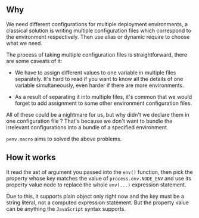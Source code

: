 ## Why

We need different configurations for multiple deployment environments, a classical
solution is writing multiple configuration files which correspond to the environment
respectively. Then use alias or dynamic require to choose what we need.

The process of taking multiple configuration files is straightforward, there are some caveats of it:

* We have to assign different values to one variable in multiple files separately.
  It's hard to read if you want to know all the details of one variable simultaneously,
  even harder if there are more environments.

* As a result of separating it into multiple files, it's common that we would forget to add
  assignment to some other environment configuration files.

All of these could be a nightmare for us, but why didn't we declare them in one configuration file ? That's because we don't want to bundle the irrelevant configurations into a bundle of a specified environment.

`penv.macro` aims to solved the above problems.

## How it works

It read the ast of argument you passed into the `env()` function, then pick the
property whose key matches the value of `process.env.NODE_ENV` and use its
property value node to replace the whole `env(...)` expression statement.

Due to this, it supports plain object only right now and the key must be a string
literal, not a computed expression statement. But the property value can be
anything the `JavaScript` syntax supports.
